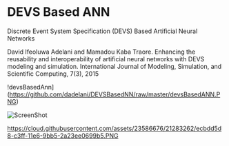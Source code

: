 # DEVS Based ANN
Discrete Event System Specification (DEVS) Based Artificial Neural Networks 

David Ifeoluwa Adelani and Mamadou Kaba Traore.  Enhancing the reusability and interoperability of artificial neural networks with DEVS modeling and simulation. International Journal of Modeling, Simulation, and Scientific Computing, 7(3), 2015

!devsBasedAnn](https://github.com/dadelani/DEVSBasedNN/raw/master/devsBasedANN.PNG)

![ScreenShot](https://raw.github.com/{dadelani}/{DEVSBasedNN}/{master}/{devsBasedANN.PNG})

https://cloud.githubusercontent.com/assets/23586676/21283262/ecbdd5d8-c3ff-11e6-9bb5-2a23ee0699b5.PNG

